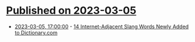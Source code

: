 # [Published on 2023-03-05](index.md)

* [2023-03-05, 17:00:00](https://soylentnews.org/article.pl?sid=23/03/05/0150233&from=rss) - [14 Internet-Adjacent Slang Words Newly Added to Dictionary.com](https://soylentnews.org/article.pl?sid=23/03/05/0150233&from=rss)
